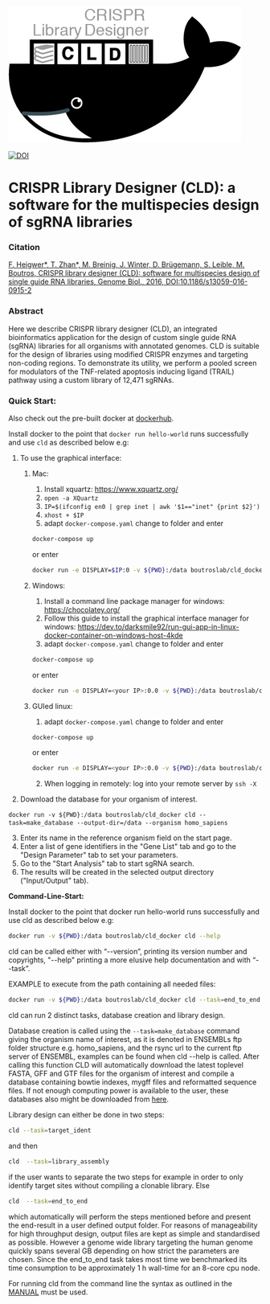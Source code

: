 ![alt text][logo]

[logo]: https://raw.githubusercontent.com/boutroslab/cld_docker/master/logo.png "There should be a logo"

[![DOI](https://zenodo.org/badge/20669/fheigwer/cld.svg)](https://zenodo.org/badge/latestdoi/20669/fheigwer/cld)

# CRISPR Library Designer (CLD): a software for the multispecies design of sgRNA libraries

### Citation

[F. Heigwer\*, T. Zhan\*, M. Breinig, J. Winter, D. Brügemann, S. Leible, M. Boutros, CRISPR library designer (CLD): software for multispecies design of single guide RNA libraries, Genome Biol., 2016, DOI:10.1186/s13059-016-0915-2](http://genomebiology.biomedcentral.com/articles/10.1186/s13059-016-0915-2 "Access manuscript directly")

### Abstract

Here we describe CRISPR library designer (CLD), an integrated bioinformatics application for the design of custom single guide RNA (sgRNA) libraries for all organisms with annotated genomes. CLD is suitable for the design of libraries using modified CRISPR enzymes and targeting non-coding regions. To demonstrate its utility, we perform a pooled screen for modulators of the TNF-related apoptosis inducing ligand (TRAIL) pathway using a custom library of 12,471 sgRNAs.

### Quick Start:

Also check out the pre-built docker at [dockerhub](https://hub.docker.com/r/boutroslab/cld_docker).

Install docker to the point that `docker run hello-world` runs successfully and use `cld` as described below e.g:

1. To use the graphical interface:

	1. Mac:

		1. Install xquartz: https://www.xquartz.org/
		2. `open -a XQuartz`
		3. `IP=$(ifconfig en0 | grep inet | awk '$1=="inet" {print $2}')`
		4. `xhost + $IP`
		5. adapt `docker-compose.yaml` change to folder and enter
			  
		```bash
		docker-compose up
		```

		or enter 

		```bash
		docker run -e DISPLAY=$IP:0 -v ${PWD}:/data boutroslab/cld_docker cld_gui
		```
			  
	2. Windows:
	
		1. Install a command line package manager for windows: https://chocolatey.org/
		2. Follow this guide to install the graphical interface manager for windows: https://dev.to/darksmile92/run-gui-app-in-linux-docker-container-on-windows-host-4kde
		3. adapt `docker-compose.yaml` change to folder and enter 

		```bash
		docker-compose up
		```

		or enter 

		```bash		  
		docker run -e DISPLAY=<your IP>:0.0 -v ${PWD}:/data boutroslab/cld_docker cld_gui
		```
			  
	3. GUIed linux:
	
		1. adapt `docker-compose.yaml` change to folder and enter 
			  
		```bash		  
		docker-compose up
		```

		or enter 

		```bash
		docker run -e DISPLAY=<your IP>:0.0 -v ${PWD}:/data boutroslab/cld_docker cld_gui
		```
		2. When logging in remotely: log into your remote server by `ssh -X`

2. Download the database for your organism of interest.

```
docker run -v ${PWD}:/data boutroslab/cld_docker cld --task=make_database --output-dir=/data --organism homo_sapiens
```

3. Enter its name in the reference organism field on the start page.
4. Enter a list of gene identifiers in the "Gene List" tab and go to the "Design Parameter" tab to set your parameters.
5. Go to the "Start Analysis" tab to start sgRNA search.
6. The results will be created in the selected output directory ("Input/Output" tab).

**Command-Line-Start:**

Install docker to the point that docker run hello-world runs successfully and use cld as described below e.g:

```bash
docker run -v ${PWD}:/data boutroslab/cld_docker cld --help
```

cld can be called either with “--version”, printing its version number and copyrights, 
"--help" printing a more elusive help documentation and with “--task”. 

EXAMPLE to execute from the path containing all needed files:

```bash
docker run -v ${PWD}:/data boutroslab/cld_docker cld --task=end_to_end --output-dir=/data --parameter-file=/data/params.txt --gene-list=/data/gene_list.txt
```

cld can run 2 distinct tasks, database creation and 
library design.

Database creation is called using the `--task=make_database` command 
	giving the organism name of interest, as it is denoted in ENSEMBLs ftp folder structure
	e.g. homo_sapiens, and the rsync url to the current ftp server of ENSEMBL, examples 
 	can be found when cld  --help is called. After calling this function CLD will 
 	automatically download the latest toplevel FASTA, GFF and GTF files for the organism 
 	of interest and compile a database containing bowtie indexes, mygff files and 
 	reformatted sequence files. If not enough computing power is available to the user, 
 	these databases also might be downloaded from [here](http://www.dkfz.de/signaling/crispr-downloads/DATABASES). 

Library design can either be done in two steps: 

```bash
cld --task=target_ident
```

and then 

```bash
cld  --task=library_assembly
```
if the user wants 
to separate the two steps for example in order to only identify target sites without 
compiling a clonable library. 
Else 
	
```bash
cld  --task=end_to_end
```

which automatically will perform the steps mentioned before 
and present the end-result in a user defined output folder. 
For reasons of manageability for high throughput design, output files are kept 
as simple and standardised as possible. However a genome wide library targeting 
the human genome quickly spans several GB depending on how strict the parameters 
are chosen. Since the end_to_end task takes most time we benchmarked its time 
consumption to be approximately 1 h wall-time for an 8-core cpu node.

 	
For running cld from the command line the syntax as outlined in the [MANUAL](https://github.com/boutroslab/cld/blob/master/MANUAL.md) must be used.

